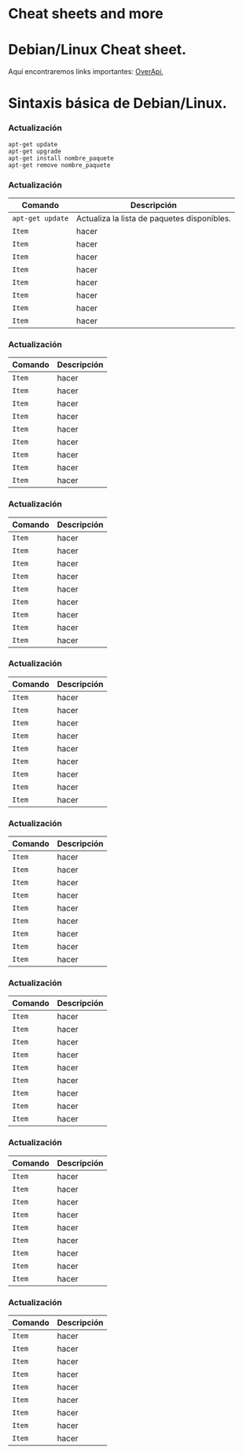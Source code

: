# Cheat sheets and more 

# Debian/Linux Cheat sheet.

Aquí encontraremos links importantes: [OverApi](https://overapi.com/linux), <br>

# Sintaxis básica de Debian/Linux.

### Actualización
```linux
apt-get update
apt-get upgrade
apt-get install nombre_paquete
apt-get remove nombre_paquete
```
### Actualización

| Comando          | Descripción |
|------------------|-------------|
| `apt-get update`   | Actualiza la lista de paquetes disponibles. |
| `Item`   | hacer |
| `Item`   | hacer |
| `Item`   | hacer |
| `Item`   | hacer |
| `Item`   | hacer |
| `Item`   | hacer |
| `Item`   | hacer |
| `Item`   | hacer |

### Actualización

| Comando          | Descripción |
|------------------|-------------|
| `Item`   | hacer |
| `Item`   | hacer |
| `Item`   | hacer |
| `Item`   | hacer |
| `Item`   | hacer |
| `Item`   | hacer |
| `Item`   | hacer |
| `Item`   | hacer |
| `Item`   | hacer |

### Actualización

| Comando          | Descripción |
|------------------|-------------|
| `Item`   | hacer |
| `Item`   | hacer |
| `Item`   | hacer |
| `Item`   | hacer |
| `Item`   | hacer |
| `Item`   | hacer |
| `Item`   | hacer |
| `Item`   | hacer |
| `Item`   | hacer |

### Actualización

| Comando          | Descripción |
|------------------|-------------|
| `Item`   | hacer |
| `Item`   | hacer |
| `Item`   | hacer |
| `Item`   | hacer |
| `Item`   | hacer |
| `Item`   | hacer |
| `Item`   | hacer |
| `Item`   | hacer |
| `Item`   | hacer |
### Actualización

| Comando          | Descripción |
|------------------|-------------|
| `Item`   | hacer |
| `Item`   | hacer |
| `Item`   | hacer |
| `Item`   | hacer |
| `Item`   | hacer |
| `Item`   | hacer |
| `Item`   | hacer |
| `Item`   | hacer |
| `Item`   | hacer |

### Actualización

| Comando          | Descripción |
|------------------|-------------|
| `Item`   | hacer |
| `Item`   | hacer |
| `Item`   | hacer |
| `Item`   | hacer |
| `Item`   | hacer |
| `Item`   | hacer |
| `Item`   | hacer |
| `Item`   | hacer |
| `Item`   | hacer |

### Actualización

| Comando          | Descripción |
|------------------|-------------|
| `Item`   | hacer |
| `Item`   | hacer |
| `Item`   | hacer |
| `Item`   | hacer |
| `Item`   | hacer |
| `Item`   | hacer |
| `Item`   | hacer |
| `Item`   | hacer |
| `Item`   | hacer |

### Actualización

| Comando          | Descripción |
|------------------|-------------|
| `Item`   | hacer |
| `Item`   | hacer |
| `Item`   | hacer |
| `Item`   | hacer |
| `Item`   | hacer |
| `Item`   | hacer |
| `Item`   | hacer |
| `Item`   | hacer |
| `Item`   | hacer |
